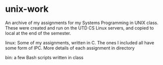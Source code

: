 # unix-work
 An archive of my assignments for my Systems Programming in UNIX class.
 These were created and run on the UTD CS Linux servers, and copied to local at the end of the semester.
 
 linux: Some of my assignments, written in C. The ones I included all have some form of IPC. More details of each assignment in directory
 
 bin: a few Bash scripts written in class
